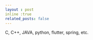 ```yaml
---
layout : post
inline :true
related_posts: false
---
```


C, C++, JAVA, python, flutter, spring, etc.
